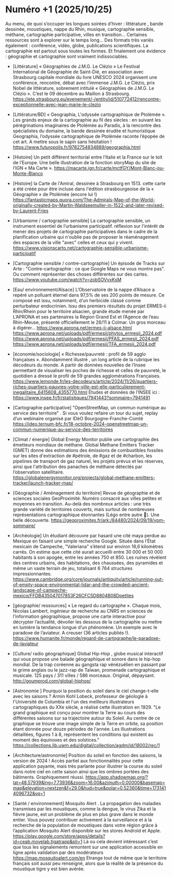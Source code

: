# Numéro +1 (2025/10/25)

Au menu, de quoi s’occuper les longues soirées d’hiver :  littérature , bande dessinée, moustiques, nappe du Rhin, musique, cartographie sensible, méthane, cartographie participative, villes en transition… Certaines ressources sont à explorer sur le temps long…
Des formats très variés également : conférence, vidéo, globe, publications scientifiques. La cartographie est partout sous toutes les formes.
Et finalement une évidence : géographie et cartographie sont vraiment indissociables.

- [Littérature] « Géographies de J.M.G. Le Clézio » Le Festival International de Géographie de Saint-Dié, en association avec Strasbourg capitale mondiale du livre UNESCO 2024 organisent une conférence, rencontre, débat avec l’immense J.M.G. Le Clézio, prix Nobel de littérature,  sobrement intitulé « Géographies de J.M.G. Le Clézio ». C’est le 09 décembre au Maillon à Strasbourg.
https://ete.strasbourg.eu/evenement/-/entity/id/510772412/rencontre-exceptionnelle-avec-jean-marie-le-clezio

- [Littérature/BD] « Geographia, L'odyssée cartographique de Ptolémée ». Les grands enjeux de la cartographie au fil des siècles : en suivant les pérégrinations imaginaires de Ptolémée au Paradis, à la rencontre des spécialistes du domaine, la bande dessinée érudite et humoristique Geographia, l’odyssée cartographique de Ptolémée raconte l’épopée de cet art. A mettre sous le sapin sans hésitation !
https://www.futuropolis.fr/9782754834889/geographia.html

- [Histoire] Un petit différent territorial entre l’Italie et la France sur le toit de l’Europe. Une belle illustration de la fonction storyMap du site de l’IGN « Ma Carte ».
https://macarte.ign.fr/carte/mctfGY/Mont-Blanc-ou-Monte-Blanco

- [Histoire] la Carte de l'Amiral,  dessinée à Strasbourg en 1513. cette carte a été créée pour être incluse dans l'édition strasbourgeoise de la « Géographie » de Ptolémée (encore lui !)
https://fantasticmaps.quora.com/The-Admirals-Map-of-the-World-originally-created-by-Martin-Waldseemuller-in-1522-and-later-revised-by-Laurent-Fries

- [Urbanisme / cartographie sensible] La cartographie sensible, un instrument essentiel de l’urbanisme participatif. réflexion sur l'intérêt de mener des projets de cartographie participatives dans le cadre de la planification urbaine qui n'oublie pas de proposer le réaménagement des espaces de la ville "avec" celles et ceux qui y vivent.
https://www.visionscarto.net/cartographie-sensible-urbanisme-participatif

- [Cartographie sensible / contre-cartographie] Un épisode de Tracks sur Arte : "Contre-cartographie : ce que Google Maps ne vous montre pas". Ou comment représenter des choses différentes sur des cartes.
https://www.youtube.com/watch?v=zobSOVvxKsM


- [Eau/ environnement/Alsace] L’Observatoire de la nappe d’Alsace a repéré un polluant éternel dans 97,5% de ses 200 points de mesure. Ce composé est issu, notamment, d’un herbicide classé comme perturbateur endocrinien. Issu des premiers résultats du projet ERMES-ii Rhin/Rhein pour le territoire alsacien, grande étude menée par L’APRONA et ses partenaires la Région Grand Est et l’Agence de l’eau Rhin-Meuse, présenté officiellement le 26/11 à Colmar. Un gros morceau à digérer…
https://www.aprona.net/ermes-ii-alsace.html
https://www.aprona.net/uploads/pdf/ermesii/phytos_ermesii_2024.pdf
https://www.aprona.net/uploads/pdf/ermesii/PFAS_ermesii_2024.pdf
https://www.aprona.net/uploads/pdf/ermesii/TFA_ermesii_2024.pdf


- [économie/sociologie] « Richesse/pauvreté : profil de 59 agglo françaises ». Abondamment illustré , un long article de la rubrique les décodeurs du monde. A partir de données nouvelles de l’Insee permettant de visualiser les poches de richesse et celles de pauvreté, le quotidien a dressé le profil de 59 grandes agglomérations Françaises.
https://www.lemonde.fr/les-decodeurs/article/2024/11/26/quartiers-riches-quartiers-pauvres-votre-ville-est-elle-particulierement-inegalitaire_6415608_4355770.html
Etudes et données de l’INSEE ici : https://www.insee.fr/fr/statistiques/7941443?sommaire=7941491

- [Cartographie participative] "OpenStreetMap, un commun numérique au service des territoire" . Si vous voulez refaire un tour du sujet, replay d’un webinaire organisé par IDèO Bourgogne-Franche-Comté
https://ideo.ternum-bfc.fr/18-octobre-2024-openstreetmap-un-commun-numerique-au-service-des-territoires

- [Climat / énergie] Global Energy Monitor publie une cartographie des émetteurs mondiaux de méthane. Global Methane Emitters Tracker (GMET) donne des estimations des émissions de combustibles fossiles sur les sites d'extraction de #pétrole, de #gaz et de #charbon, les pipelines de transport de gaz naturel, les projets prévus et les réserves, ainsi que l'attribution des panaches de méthane détectés par l’observation satellitaire.
https://globalenergymonitor.org/projects/global-methane-emitters-tracker/launch-tracker-map/

- [Géographie / Aménagement du territoire] Revue de géographie et de sciences sociales GeoProximité. Numéro consacré aux villes petites et moyennes en transition. Au-delà des  nombreux articles : une très grande variété de territoires couverts, mais surtout de nombreuses représentations cartographique  étonnantes (Légo entre autre ). Une belle découverte.
https://geoproximites.fr/ark:/84480/2024/09/19/vpm-sommaire/

- [Archéologie] Un étudiant découvre par hasard une cité maya perdue au Mexique en faisant une simple recherche Google. Située dans l’État mexicain de Campeche, "Valeriana" s’étend sur environ 16,6 kilomètres carrés. On estime que cette cité aurait accueilli entre 30 000 et 50 000 habitants à son apogée, entre les années 750 et 850. Les ruines révèlent des centres urbains, des habitations, des chaussées, des pyramides et même un vaste terrain de jeu, totalisant 6 764 structures impressionnantes.
https://www.cambridge.org/core/journals/antiquity/article/running-out-of-empty-space-environmental-lidar-and-the-crowded-ancient-landscape-of-campeche-mexico/FFDB435047017853F26CFC5D8804B08Dpetites

- [géographie/ ressources] « Le regard du cartographe ». Chaque mois, Nicolas Lambert, ingénieur de recherche au CNRS en sciences de l’information géographique, propose une carte interactive pour décrypter l’actualité, dévoiler les dessous de la cartographie ou mettre en lumière la tendance longue d’un phénomène. Un exemple avec le paradoxe de l’aviateur. A creuser (36 articles publiés !).
https://www.humanite.fr/monde/regard-de-cartographe/le-paradoxe-de-laviateur

- [Culture/ radio géographique] Global Hip-Hop , globe musical interactif qui vous propose une balade géographique et sonore dans le hip-hop mondial. De la trap coréenne au gangsta rap vénézuélien en passant par le grime anglais ou le jazz-rap de Taïwan, promenade cartographique et musicale. 125 pays / 311 villes / 586 morceaux. Original, dépaysant.
http://goumprod.com/global-hiphop/


- [Astronomie ] Pourquoi la position du soleil dans le ciel change-t-elle avec les saisons ? Armin Kohl Lobeck, professeur de géologie à l'Université de Columbia et l'un des meilleurs illustrateurs cartographiques du XXe siècle, a réalisé cette illustration en 1929.
"Le grand graphique est conçu pour montrer la Terre au cours des différentes saisons sur sa trajectoire autour du Soleil. Au centre de ce graphique se trouve une image simple de la Terre en orbite, sa position étant donnée pour douze périodes de l'année. Les illustrations détaillées, figures 1 à 8, représentent les conditions qui existent au moment des équinoxes et des solstices."
https://collections.lib.uwm.edu/digital/collection/agdm/id/18002/rec/1

- [Architecture/astronomie] Position du soleil en fonction des saisons, la version de 2024 ! Accès partiel aux fonctionnalités pour cette application payante, mais très parlante pour illustrer la course du soleil dans notre ciel en cette saison ainsi que les ombres portées des bâtiments. Graphiquement réussi.
https://app.shadowmap.org/?lat=48.57939&lng=7.73936&zoom=16.00&azimuth=0.00000&basemap=map&elevation=nextzen&f=29.0&hud=true&polar=0.52360&time=1731414096732&vq=1


- [Santé / environnement] Mosquito Alert . La propagation des maladies transmises par les moustiques, comme la dengue, le virus Zika et la fièvre jaune, est un problème de plus en plus grave dans le monde entier. Vous pouvez contribuer activement à la surveillance et à la recherche de la population de moustiques dans votre région  grâce à l’application Mosquito Alert disponible sur les stores Androïd et Apple. 
https://play.google.com/store/apps/details?id=ceab.movelab.tigatrapp&pli=1
Là ou cela devient intéressant c’est que tous les signalements remontent sur une application accessible en ligne après validation par des modérateurs
https://map.mosquitoalert.com/en
Etrange tout de même que le territoire français soit aussi peu renseigné, alors que la réalité de la présence du moustique tigre y est bien avérée. 
